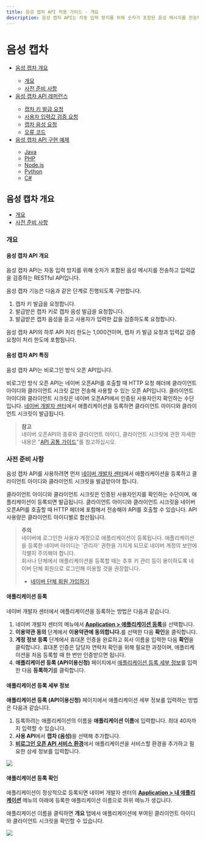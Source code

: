 ```yaml
---
title: 음성 캡차 API 적용 가이드 - 개요
description: 음성 캡차 API는 자동 입력 방지를 위해 숫자가 포함된 음성 메시지를 전송하고 입력값을 검증하는 RESTful API입니다.
---
```


음성 캡차
====================

<div class="table-of-contents">
<ul>
    <li><a href="#음성-캡차-개요">음성 캡차 개요</a>
    </li>
    <ul>
        <li><a href="#개요">개요</a></li>
        <li><a href="#사전-준비-사항">사전 준비 사항</a></li>
    </ul>
    <li><a href="/docs/utils/scaptcha/reference/">음성 캡차 API 레퍼런스</a></li>
    <ul>
        <li><a href="/docs/utils/scaptcha/reference/#캡차-키-발급-요청">캡차 키 발급 요청</a></li>
        <li><a href="/docs/utils/scaptcha/reference/#사용자-입력값-검증-요청">사용자 입력값 검증 요청</a></li>
        <li><a href="/docs/utils/scaptcha/reference/#캡차-음성-요청">캡차 음성 요청</a></li>
        <li><a href="/docs/utils/scaptcha/reference/#오류-코드">오류 코드</a></li>
    </ul>
    <li><a href="/docs/utils/scaptcha/examples/">음성 캡차 API 구현 예제</a></li>
    <ul>
        <li><a href="/docs/utils/scaptcha/examples/#java">Java</a></li>
        <li><a href="/docs/utils/scaptcha/examples/#php">PHP</a></li>
        <li><a href="/docs/utils/scaptcha/examples/#node-js">Node.js</a></li>
        <li><a href="/docs/utils/scaptcha/examples/#python">Python</a></li>
        <li><a href="/docs/utils/scaptcha/examples/#c">C#</a></li>
    </ul>
</ul>
</div>

## 음성 캡차 개요

* [개요](#개요)
* [사전 준비 사항](#사전-준비-사항)

### 개요

#### 음성 캡차 API 개요

음성 캡차 API는 자동 입력 방지를 위해 숫자가 포함된 음성 메시지를 전송하고 입력값을 검증하는 RESTful API입니다.

음성 캡차 기능은 다음과 같은 단계로 진행되도록 구현합니다.

1. 캡차 키 발급을 요청합니다.
2. 발급받은 캡차 키로 캡차 음성 발급을 요청합니다.
3. 발급받은 캡차 음성을 듣고 사용자가 입력한 값을 검증하도록 요청합니다.

음성 캡차 API의 하루 API 처리 한도는 1,000건이며, 캡차 키 발급 요청과 입력값 검증 요청이 처리 한도에 포함됩니다.

#### 음성 캡차 API 특징

음성 캡차 API는 비로그인 방식 오픈 API입니다.

비로그인 방식 오픈 API는 네이버 오픈API를 호출할 때 HTTP 요청 헤더에 클라이언트 아이디와 클라이언트 시크릿 값만 전송해 사용할 수 있는 오픈 API입니다. 클라이언트 아이디와 클라이언트 시크릿은 네이버 오픈API에서 인증된 사용자인지 확인하는 수단입니다. [네이버 개발자 센터](https://developers.naver.com/)에서 애플리케이션을 등록하면 클라이언트 아이디와 클라이언트 시크릿이 발급됩니다.

> **참고**  
> 네이버 오픈API의 종류와 클라이언트 아이디, 클라이언트 시크릿에 관한 자세한 내용은 "[API 공통 가이드](https://developers.naver.com/docs/common/openapiguide/)"를 참고하십시오.  

### 사전 준비 사항

음성 캡차 API를 사용하려면 먼저 [네이버 개발자 센터](https://developers.naver.com/)에서 애플리케이션을 등록하고 클라이언트 아이디와 클라이언트 시크릿을 발급받아야 합니다.

클라이언트 아이디와 클라이언트 시크릿은 인증된 사용자인지를 확인하는 수단이며, 애플리케이션이 등록되면 발급됩니다. 클라이언트 아이디와 클라이언트 시크릿을 네이버 오픈API를 호출할 때 HTTP 헤더에 포함해서 전송해야 API를 호출할 수 있습니다. API 사용량은 클라이언트 아이디별로 합산됩니다.

> **주의**  
> 네이버에 로그인한 사용자 계정으로 애플리케이션이 등록됩니다. 애플리케이션을 등록한 네이버 아이디는 '관리자' 권한을 가지게 되므로 네이버 계정의 보안에 각별히 주의해야 합니다.  
> 회사나 단체에서 애플리케이션을 등록할 때는 추후 키 관리 등이 용이하도록 네이버 단체 회원으로 로그인해 이용할 것을 권장합니다.  
> - [네이버 단체 회원 가입하기](https://nid.naver.com/group/commonAction.nhn?m=viewTerms)  

#### 애플리케이션 등록

네이버 개발자 센터에서 애플리케이션을 등록하는 방법은 다음과 같습니다.

1. 네이버 개발자 센터의 메뉴에서 [**Application &gt; 애플리케이션 등록**](https://developers.naver.com/apps/#/wizard/register)을 선택합니다.
2. **이용약관 동의** 단계에서 **이용약관에 동의합니다.**<!-- -->를 선택한 다음 **확인**을 클릭합니다.
3. **계정 정보 등록** 단계에서 휴대폰 인증을 완료하고 회사 이름을 입력한 다음 **확인**을 클릭합니다. 휴대폰 인증은 담당자 연락처 확인을 위해 필요한 과정이며, 애플리케이션을 처음 등록할 때 한 번만 인증받으면 됩니다.
4. **애플리케이션 등록 (API이용신청)** 페이지에서 [애플리케이션 등록 세부 정보](#애플리케이션-등록-세부-정보)를 입력한 다음 **등록하기**를 클릭합니다.

#### 애플리케이션 등록 세부 정보

**애플리케이션 등록 (API이용신청)** 페이지에서 애플리케이션 세부 정보를 입력하는 방법은 다음과 같습니다.

1. 등록하려는 애플리케이션의 이름을 **애플리케이션 이름**에 입력합니다. 최대 40자까지 입력할 수 있습니다.
2. **사용 API**에서 **캡차 (음성)**<!-- -->을 선택해 추가합니다.
3. [**비로그인 오픈 API 서비스 환경**](https://developers.naver.com/docs/common/openapiguide/appregister.md#비로그인-오픈-api-서비스-환경)에서 애플리케이션을 서비스할 환경을 추가하고 필요한 상세 정보를 입력합니다.

![](images/scaptcha-01.png)

#### 애플리케이션 등록 확인

애플리케이션이 정상적으로 등록되면 네이버 개발자 센터의 **[Application &gt; 내 애플리케이션](https://developers.naver.com/apps/#/list)** 메뉴의 아래에 등록한 애플리케이션 이름으로 하위 메뉴가 생깁니다.

애플리케이션 이름을 클릭하면 **개요** 탭에서 애플리케이션에 부여된 클라이언트 아이디와 클라이언트 시크릿을 확인할 수 있습니다.

![](images/scaptcha-02.png)

